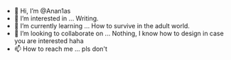 - 👋 Hi, I’m @Anan1as
- 👀 I’m interested in ... Writing.
- 🌱 I’m currently learning ... How to survive in the adult world.
- 💞️ I’m looking to collaborate on ... Nothing, I know how to design in case you are interested haha
- 📫 How to reach me ... pls don't

<!---
Anan1as/Anan1as is a ✨ special ✨ repository because its `README.md` (this file) appears on your GitHub profile.
You can click the Preview link to take a look at your changes.
--->
